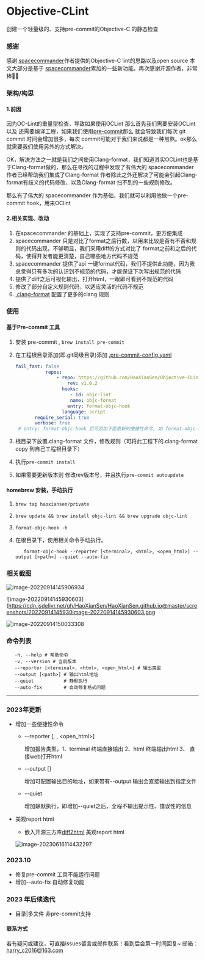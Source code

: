 

# Objective-CLint

创建一个轻量级的、支持pre-commit的Objective-C 的静态检查

### 感谢

感谢 [spacecommander](https://github.com/square/spacecommander)作者提供的Objective-C lint的思路以及open source
本文大部分是基于 [spacecommander](https://github.com/square/spacecommander)累加的一些新功能。再次感谢开源作者，非常棒👍🏻

### 架构/构思

#### 1.前因

因为OC-Lint的重量型检查，导致如果使用OCLint 那么首先我们需要安装OCLint 以及 还需要编译工程，如果我们使用[pre-commit](https://pre-commit.com/)那么
就会导致我们每次 git commit 时间会增加很多，每次 commit可能对于我们来说都是一种煎熬。ok那么就需要我们使用另外的方式解决。

OK，解决方法之一就是我们之间使用Clang-format，我们知道其实OCLint也是基于Clang-format做的，那么在寻找的过程中发现了有伟大的 spacecommander 作者已经帮助我们集成了Clang-format
作者除此之外还解决了可能会引起Clang-format有歧义的代码修改、以及Clang-format 扫不到的一些规则修改。

那么有了伟大的 spacecommander 作为基础，我们就可以利用他做一个pre-commit hook，用来OClint

#### 2.相关实现、改动

1. 在spacecommander 的基础上，实现了支持pre-commit，更方便集成
2. spacecommander 只是对比了format之后行数，以用来比较是否有不否和规则的代码出现，不够明显，我们采用diff的方式对比了
   format之前和之后的代码，使得开发者能更清楚，自己哪些地方代码不规范
3. spacecommander 提供了api 一键format代码，我们不提供此功能，因为我总觉得只有多次的认识到不规范的代码，才能保证下次写出规范的代码
4. 提供了diff之后可视化输出，打开html，一眼即可看到不规范的代码
5. 修改了部分自定义规则代码，以适应灵活的代码不规范
6. [.clang-format](https://github.com/HaoXianSen/Objective-CLint/blob/main/.clang-format) 配置了更多的clang 规则

### 使用

#### 基于Pre-commit 工具

  1. 安装 pre-commit , ``` brew install pre-commit ```

  2. 在工程根目录添加(即.git同级目录)添加 [.pre-commit-config.yaml](https://github.com/HaoXianSen/Objective-CLint/blob/main/.pre-commit-config.yaml)

     ```yaml
     fail_fast: false
                repos:
                    - repo: https://github.com/HaoXianSen/Objective-CLint.git
                        rev: v1.0.2
                      hooks:
                         - id: objc-lint
                         name: objc-format
                        entry: format-objc-hook
                      language: script
            require_serial: true
            verbose: true
      # entry: format-objc-hook 后可添加下面更新的便捷性命令, 如 format-objc-hook --reporter open_html --auto--fix
     ```

  3. 根目录下放置.clang-format 文件，修改规则（可将此工程下的.clang-format copy 到自己工程根目录下）

  4. 执行```pre-commit install```

  4. 如果需要更新版本则 修改rev版本号，并且执行```pre-commit autoupdate```

#### homebrew 安装，手动执行

  1. ```brew tap haoxiansen/private```

  2. ```brew update && brew install objc-lint && brew upgrade objc-lint```

  3. ``` shell
     format-objc-hook -h
     ```

4. 在根目录下，使用相关命令手动执行。
   ```shell
      format-objc-hook --reporter [<terminal>, <html>, <open_html>] --output [<path>] --quiet --auto-fix
   ```

### 相关截图

![image-20220914145906934](https://cdn.jsdelivr.net/gh/HaoXianSen/HaoXianSen.github.io@master/screenshots/20220914145908image-20220914145906934.png)

  

![image-20220914145930603](https://cdn.jsdelivr.net/gh/HaoXianSen/HaoXianSen.github.io@master/screenshots/20220914145930image-20220914145930603.png

![image-20220914150033308](https://cdn.jsdelivr.net/gh/HaoXianSen/HaoXianSen.github.io@master/screenshots/20220914150033image-20220914150033308.png)

### 命令列表
```
   -h, --help # 帮助命令
   -v, --version # 当前版本
   --reporter [<terminal>, <html>, <open_html>] # 输出类型
   --output [<path>] # 输出html地址
   --quiet           # 静默执行
   --auto-fix        # 自动修复格式问题
```

----


### 2023年更新

* 增加一些便捷性命令

  * --reporter [<terminal>, <html>, <open_html>]

    增加报告类型，1、terminal 终端直接输出 2、html 终端输出html 3、 直接web打开html

  * --output [<path>]

    增加可配置输出目的地址，如果带有--output 输出会直接输出到指定文件

  * --quiet

    增加静默执行，即增加--quiet之后，全程不输出提示性、错误性的信息

* 美观report html

  * 嵌入开源三方库[diff2html](https://github.com/rtfpessoa/diff2html) 美观report html

  ![image-20230616114432297](https://cdn.jsdelivr.net/gh/HaoXianSen/HaoXianSen.github.io@master/screenshots/20230616114433image-20230616114432297.png)

### 2023.10

  * 修复pre-commit 工具不能运行问题
  * 增加--auto-fix 自动修复功能

### 2023 年后续迭代

  * 目录|多文件 非pre-commit支持


#### 联系方式
若有疑问或建议，可直接issues留言或邮件联系！看到后会第一时间回复~
邮箱：harry_c2016@163.com
